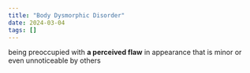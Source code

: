 ```yaml
---
title: "Body Dysmorphic Disorder"
date: 2024-03-04
tags: []
---
```

being preoccupied with **a perceived flaw** in appearance that is minor or even unnoticeable by others 
